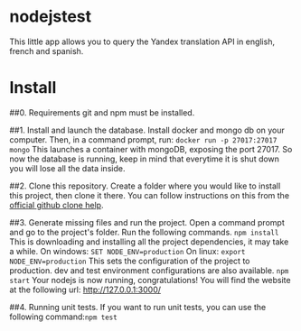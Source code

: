 # nodejstest
This little app allows you to query the Yandex translation API in english,
french and spanish.

# Install
##0. Requirements
git and npm must be installed.

##1. Install and launch the database.
Install docker and mongo db on your computer.
Then, in a command prompt, run: `docker run -p 27017:27017 mongo`
This launches a container with mongoDB, exposing the port 27017.
So now the database is running, keep in mind that everytime it is shut down you
will lose all the data inside.

##2. Clone this repository.
Create a folder where you would like to install this project, then clone it there.
You can follow instructions on this from the [official github clone help](https://help.github.com/articles/cloning-a-repository/).

##3. Generate missing files and run the project.
Open a command prompt and go to the project's folder.
Run the following commands.
`npm install`
This is downloading and installing all the project dependencies, it may take a while.
On windows:
`SET NODE_ENV=production`
On linux:
`export NODE_ENV=production`
This sets the configuration of the project to production. dev and test environment configurations are also available.
`npm start`
Your nodejs is now running, congratulations!
You will find the website at the following url: http://127.0.0.1:3000/

##4. Running unit tests.
If you want to run unit tests, you can use the following command:`npm test`
